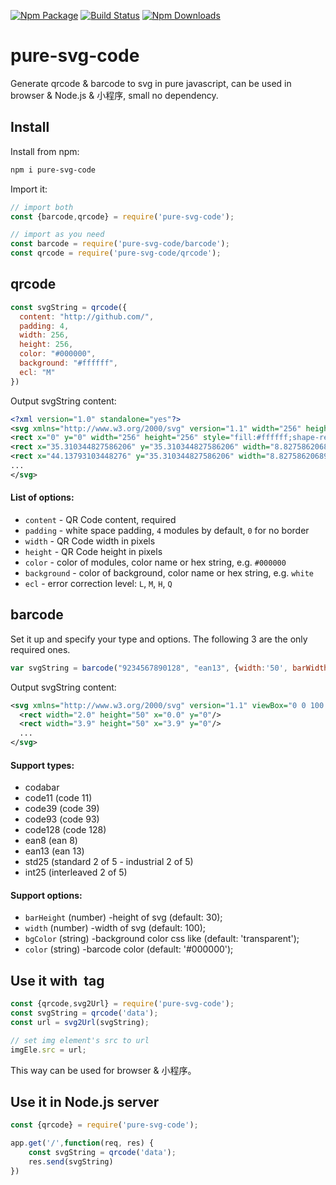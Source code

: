 [![Npm Package](https://img.shields.io/npm/v/pure-svg-code.svg?style=flat-square)](https://www.npmjs.com/package/pure-svg-code)
[![Build Status](https://img.shields.io/travis/gwuhaolin/pure-svg-code.svg?style=flat-square)](https://travis-ci.org/gwuhaolin/pure-svg-code)
[![Npm Downloads](http://img.shields.io/npm/dm/pure-svg-code.svg?style=flat-square)](https://www.npmjs.com/package/pure-svg-code)


# pure-svg-code
Generate qrcode & barcode to svg in pure javascript, can be used in browser & Node.js & 小程序, small no dependency.

## Install
Install from npm:
```bash
npm i pure-svg-code
```
Import it:
```js
// import both
const {barcode,qrcode} = require('pure-svg-code');

// import as you need
const barcode = require('pure-svg-code/barcode');
const qrcode = require('pure-svg-code/qrcode');
```

## qrcode
```js
const svgString = qrcode({
  content: "http://github.com/",
  padding: 4,
  width: 256,
  height: 256,
  color: "#000000",
  background: "#ffffff",
  ecl: "M"    
})
```

Output svgString content:
```xml
<?xml version="1.0" standalone="yes"?>
<svg xmlns="http://www.w3.org/2000/svg" version="1.1" width="256" height="256">
<rect x="0" y="0" width="256" height="256" style="fill:#ffffff;shape-rendering:crispEdges;"/>
<rect x="35.310344827586206" y="35.310344827586206" width="8.827586206896552" height="8.827586206896552" style="fill:#000000;shape-rendering:crispEdges;"/>
<rect x="44.13793103448276" y="35.310344827586206" width="8.827586206896552" height="8.827586206896552" style="fill:#000000;shape-rendering:crispEdges;"/>
...
</svg>
```

#### List of options:
- `content` - QR Code content, required
- `padding` - white space padding, `4` modules by default, `0` for no border
- `width` - QR Code width in pixels
- `height` - QR Code height in pixels
- `color` - color of modules, color name or hex string, e.g. `#000000`
- `background` - color of background, color name or hex string, e.g. `white`
- `ecl` - error correction level: `L`, `M`, `H`, `Q`

## barcode
Set it up and specify your type and options. The following 3 are the only
required ones.

```javascript
var svgString = barcode("9234567890128", "ean13", {width:'50', barWidth:1, barHeight:50});
```

Output svgString content:
```xml
<svg xmlns="http://www.w3.org/2000/svg" version="1.1" viewBox="0 0 100 50" >
  <rect width="2.0" height="50" x="0.0" y="0"/>
  <rect width="3.9" height="50" x="3.9" y="0"/>
  ...
</svg>
```
#### Support types:
- codabar
- code11 (code 11)
- code39 (code 39)
- code93 (code 93)
- code128 (code 128)
- ean8 (ean 8)
- ean13 (ean 13)
- std25 (standard 2 of 5 - industrial 2 of 5)
- int25 (interleaved 2 of 5)

#### Support options:
- `barHeight` (number) -height of svg (default: 30);
- `width` (number) -width of svg (default: 100);
- `bgColor` (string) -background color css like (default: 'transparent');
- `color` (string) -barcode color (default: '#000000');


## Use it with <img> tag
```js
const {qrcode,svg2Url} = require('pure-svg-code');
const svgString = qrcode('data');
const url = svg2Url(svgString);

// set img element's src to url
imgEle.src = url;
```
This way can be used for browser & 小程序。

## Use it in Node.js server
```js
const {qrcode} = require('pure-svg-code');

app.get('/',function(req, res) {
    const svgString = qrcode('data');
    res.send(svgString)
})
```
